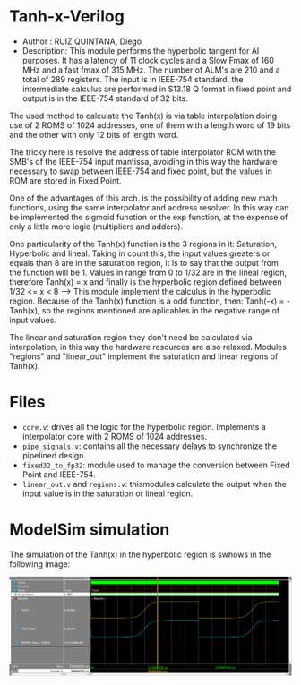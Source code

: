 # Tanh-x-Verilog

- Author :     RUIZ QUINTANA, Diego
- Description: This module performs the hyperbolic 
  tangent for AI purposes. It has a latency of 11
  clock cycles and a Slow Fmax of 160 MHz and a 
  fast fmax of 315 MHz. The number of ALM's are 210
  and a total of 289 registers. The input is in 
  IEEE-754 standard, the intermediate calculus are
  performed in S13.18 Q format in fixed point and 
  output is in the IEEE-754 standard of 32 bits.

The used method to calculate the Tanh(x) is via
table interpolation doing use of 2 ROMS of 1024
addresses, one of them with a length word of 19
bits and the other with only 12 bits of length word.

The tricky here is resolve the address of table 
interpolator ROM with the SMB's of the IEEE-754 input 
mantissa, avoiding in this way the hardware necessary 
to swap between IEEE-754 and fixed point, but 
the values in ROM are stored in Fixed Point.

One of the advantages of this arch. is the possibility 
of adding new math functions, using the same interpolator
and address resolver. In this way can be implemented 
the sigmoid function or the exp function, at the expense of
only a little more logic (multipliers and adders).

One particularity of the Tanh(x) function is the 3 regions in it:
Saturation, Hyperbolic and lineal. Taking in count this, the input values
greaters or equals than 8 are in the saturation region, it is to say that
the output from the function will be 1. Values in range from 0 to
1/32 are in the lineal region, therefore Tanh(x) = x and finally is
the hyperbolic region defined between 1/32 <= x < 8 --> This module
implement the calculus in the hyperbolic region. Because of the Tanh(x) 
function is a odd function, then: Tanh(-x) = -Tanh(x), so the regions
mentioned are aplicables in the negative range of input values.

The linear and saturation region they don't need be calculated via interpolation,
in this way the hardware resources are also relaxed. Modules "regions"
and "linear_out" implement the saturation and linear regions of Tanh(x).

# Files
- `core.v`: drives all the logic for the hyperbolic region. Implements a interpolator core with 2 ROMS of 1024 addresses.
- `pipe_signals.v`: contains all the necessary delays to synchronize the pipelined design.
- `fixed32_to_fp32`: module used to manage the conversion between Fixed Point and IEEE-754.
- `linear_out.v` and `regions.v`: thismodules calculate the output when the input value is in the saturation or lineal region.


# ModelSim simulation
The simulation of the Tanh(x) in the hyperbolic region is swhows in the following image:

![picture](muestra.bmp)


